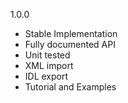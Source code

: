 

1.0.0

- Stable Implementation
- Fully documented API
- Unit tested
- XML import
- IDL export
- Tutorial and Examples
